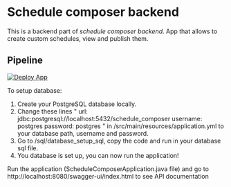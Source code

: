 # Schedule composer backend
This is a backend part of *schedule composer backend*. App that allows to create custom schedules, view and publish them.

## Pipeline
[![Deploy App](https://github.com/TynaiS/schedule_composer_backend/actions/workflows/deploy.yml/badge.svg)](https://github.com/TynaiS/schedule_composer_backend/actions/workflows/deploy.yml)

To setup database: 
  1) Create your PostgreSQL database locally.
  2) Change these lines
     "
         url: jdbc:postgresql://localhost:5432/schedule_composer
         username: postgres
         password: postgres
     "
     in /src/main/resources/application.yml to your database path, username and password.
  4) Go to /sql/database_setup_sql, copy the code and run in your database sql file.
  5) You database is set up, you can now run the application!



Run the application (ScheduleComposerApplication.java file) and go to http://localhost:8080/swagger-ui/index.html to see API documentation
